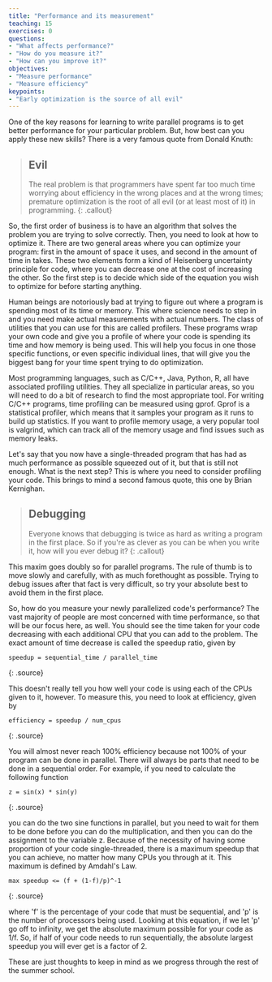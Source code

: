 ```yaml
---
title: "Performance and its measurement"
teaching: 15
exercises: 0
questions:
- "What affects performance?"
- "How do you measure it?"
- "How can you improve it?"
objectives:
- "Measure performance"
- "Measure efficiency"
keypoints:
- "Early optimization is the source of all evil"
---
```


One of the key reasons for learning to write parallel programs is to get better performance for your particular problem. But, how best can you apply these new skills? There is a very famous quote from Donald Knuth:

> ## Evil
> The real problem is that programmers have spent far too much time worrying about efficiency in the wrong places and at the wrong times; premature optimization is the root of all evil (or at least most of it) in programming.
{: .callout}

So, the first order of business is to have an algorithm that solves the problem you are trying to solve correctly. Then, you need to look at how to optimize it. There are two general areas where you can optimize your program: first in the amount of space it uses, and second in the amount of time in takes. These two elements form a kind of Heisenberg uncertainty principle for code, where you can decrease one at the cost of increasing the other. So the first step is to decide which side of the equation you wish to optimize for before starting anything.

Human beings are notoriously bad at trying to figure out where a program is spending most of its time or memory. This where science needs to step in and you need make actual measurements with actual numbers. The class of utilities that you can use for this are called profilers. These programs wrap your own code and give you a profile of where your code is spending its time and how memory is being used. This will help you focus in one those specific functions, or even specific individual lines, that will give you the biggest bang for your time spent trying to do optimization.

Most programming languages, such as C/C++, Java, Python, R, all have associated profiling utilities. They all specialize in particular areas, so you will need to do a bit of research to find the most appropriate tool. For writing C/C++ programs, time profiling can be measured using gprof. Gprof is a statistical profiler, which means that it samples your program as it runs to build up statistics. If you want to profile memory usage, a very popular tool is valgrind, which can track all of the memory usage and find issues such as memory leaks.

Let's say that you now have a single-threaded program that has had as much performance as possible squeezed out of it, but that is still not enough. What is the next step? This is where you need to consider profiling your code. This brings to mind a second famous quote, this one by Brian Kernighan.

> ## Debugging
> Everyone knows that debugging is twice as hard as writing a program in the first place. So if you're as clever as you can be when you write it, how will you ever debug it?
{: .callout}

This maxim goes doubly so for parallel programs. The rule of thumb is to move slowly and carefully, with as much forethought as possible. Trying to debug issues after that fact is very difficult, so try your absolute best to avoid them in the first place.

So, how do you measure your newly parallelized code's performance? The vast majority of people are most concerned with time performance, so that will be our focus here, as well. You should see the time taken for your code decreasing with each additional CPU that you can add to the problem. The exact amount of time decrease is called the speedup ratio, given by

~~~
speedup = sequential_time / parallel_time
~~~
{: .source}

This doesn't really tell you how well your code is using each of the CPUs given to it, however. To measure this, you need to look at efficiency, given by

~~~
efficiency = speedup / num_cpus
~~~
{: .source}

You will almost never reach 100% efficiency because not 100% of your program can be done in parallel. There will always be parts that need to be done in a sequential order. For example, if you need to calculate the following function

~~~
z = sin(x) * sin(y)
~~~
{: .source}

you can do the two sine functions in parallel, but you need to wait for them to be done before you can do the multiplication, and then you can do the assignment to the variable z. Because of the necessity of having some proportion of your code single-threaded, there is a maximum speedup that you can achieve, no matter how many CPUs you through at it. This maximum is defined by Amdahl's Law.

~~~
max speedup <= (f + (1-f)/p)^-1
~~~
{: .source}

where 'f' is the percentage of your code that must be sequential, and 'p' is the number of processors being used. Looking at this equation, if we let 'p' go off to infinity, we get the absolute maximum possible for your code as 1/f. So, if half of your code needs to run sequentially, the absolute largest speedup you will ever get is a factor of 2.

These are just thoughts to keep in mind as we progress through the rest of the summer school.
